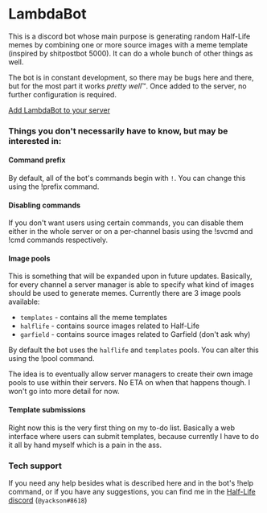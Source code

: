 # LambdaBot

This is a discord bot whose main purpose is generating random Half-Life memes by combining one or more source images with a meme template (inspired by shitpostbot 5000). It can do a whole bunch of other things as well.

The bot is in constant development, so there may be bugs here and there, but for the most part it works *pretty well*™. Once added to the server, no further configuration is required.

[Add LambdaBot to your server](http://lambdabot.morchkovalski.com/invite)

### Things you don't necessarily have to know, but may be interested in:

#### Command prefix
By default, all of the bot's commands begin with `!`. You can change this using the !prefix command.

#### Disabling commands
If you don't want users using certain commands, you can disable them either in the whole server or on a per-channel basis using the !svcmd and !cmd commands respectively.

#### Image pools
This is something that will be expanded upon in future updates. Basically, for every channel a server manager is able to specify what kind of images should be used to generate memes. Currently there are 3 image pools available:
* `templates` - contains all the meme templates
* `halflife` - contains source images related to Half-Life
* `garfield` - contains source images related to Garfield (don't ask why)

By default the bot uses the `halflife` and `templates` pools. You can alter this using the !pool command.

The idea is to eventually allow server managers to create their own image pools to use within their servers. No ETA on when that happens though. I won't go into more detail for now.

#### Template submissions

Right now this is the very first thing on my to-do list. Basically a web interface where users can submit templates, because currently I have to do it all by hand myself which is a pain in the ass.

### Tech support

If you need any help besides what is described here and in the bot's !help command, or if you have any suggestions, you can find me in the [Half-Life discord](https://discord.gg/halflife) (`@yackson#8618`)
